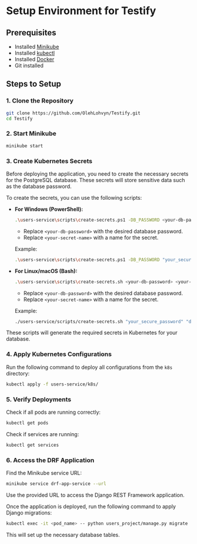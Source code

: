# Setup Environment for Testify

## Prerequisites
- Installed [Minikube](https://minikube.sigs.k8s.io/docs/)
- Installed [kubectl](https://kubernetes.io/docs/tasks/tools/)
- Installed [Docker](https://www.docker.com/)
- Git installed

## Steps to Setup

### 1. Clone the Repository
```sh
git clone https://github.com/OlehLohvyn/Testify.git
cd Testify
```

### 2. Start Minikube
```sh
minikube start
```

### 3. Create Kubernetes Secrets
Before deploying the application, you need to create the necessary secrets for the PostgreSQL database. These secrets will store sensitive data such as the database password.

To create the secrets, you can use the following scripts:

- **For Windows (PowerShell):**

  ```sh
  .\users-service\scripts\create-secrets.ps1 -DB_PASSWORD <your-db-password> -SECRET_NAME <your-secret-name>
  ```

  - Replace `<your-db-password>` with the desired database password.
  - Replace `<your-secret-name>` with a name for the secret.

  Example:
  ```sh
  .\users-service\scripts\create-secrets.ps1 -DB_PASSWORD "your_secure_password" -SECRET_NAME "db-secret"
  ```

- **For Linux/macOS (Bash):**

  ```sh
  .\users-service\scripts\create-secrets.sh <your-db-password> <your-secret-name>
  ```

  - Replace `<your-db-password>` with the desired database password.
  - Replace `<your-secret-name>` with a name for the secret.

  Example:
  ```sh
  ./users-service/scripts/create-secrets.sh "your_secure_password" "db-secret"
  ```

These scripts will generate the required secrets in Kubernetes for your database.


### 4. Apply Kubernetes Configurations
Run the following command to deploy all configurations from the `k8s` directory:
```sh
kubectl apply -f users-service/k8s/
```

### 5. Verify Deployments
Check if all pods are running correctly:
```sh
kubectl get pods
```

Check if services are running:
```sh
kubectl get services
```

### 6. Access the DRF Application
Find the Minikube service URL:
```sh
minikube service drf-app-service --url
```
Use the provided URL to access the Django REST Framework application.

Once the application is deployed, run the following command to apply Django migrations:

```sh
kubectl exec -it <pod_name> -- python users_project/manage.py migrate
```

This will set up the necessary database tables.

